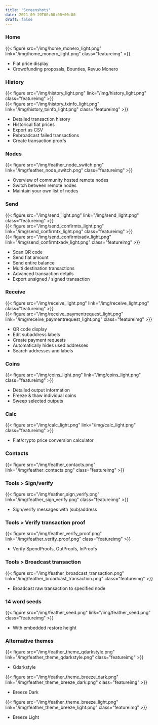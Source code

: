 ```yaml
---
title: "Screenshots"
date: 2021-09-19T00:00:00+00:00
draft: false
---
```



### Home

{{< figure src="/img/home_monero_light.png" link="/img/home_monero_light.png" class="featureimg" >}}

- Fiat price display
- Crowdfunding proposals, Bounties, Revuo Monero

### History

{{< figure src="/img/history_light.png" link="/img/history_light.png" class="featureimg" >}}
<br>
{{< figure src="/img/history_txinfo_light.png" link="/img/history_txinfo_light.png" class="featureimg" >}}

- Detailed transaction history
- Historical fiat prices
- Export as CSV
- Rebroadcast failed transactions
- Create transaction proofs

### Nodes

{{< figure src="/img/feather_node_switch.png" link="/img/feather_node_switch.png" class="featureimg" >}}

- Overview of community hosted remote nodes
- Switch between remote nodes
- Maintain your own list of nodes

### Send

{{< figure src="/img/send_light.png" link="/img/send_light.png" class="featureimg" >}}
<br>
{{< figure src="/img/send_confirmtx_light.png" link="/img/send_confirmtx_light.png" class="featureimg" >}}
<br>
{{< figure src="/img/send_confirmtxadv_light.png" link="/img/send_confirmtxadv_light.png" class="featureimg" >}}

- Scan QR code
- Send fiat amount
- Send entire balance
- Multi destination transactions
- Advanced transaction details
- Export unsigned / signed transaction

### Receive

{{< figure src="/img/receive_light.png" link="/img/receive_light.png" class="featureimg" >}}
<br>
{{< figure src="/img/receive_paymentrequest_light.png" link="/img/receive_paymentrequest_light.png" class="featureimg" >}}

- QR code display
- Edit subaddress labels
- Create payment requests
- Automatically hides used addresses
- Search addresses and labels

### Coins

{{< figure src="/img/coins_light.png" link="/img/coins_light.png" class="featureimg" >}}

- Detailed output information
- Freeze & thaw individual coins
- Sweep selected outputs

### Calc

{{< figure src="/img/calc_light.png" link="/img/calc_light.png" class="featureimg" >}}

- Fiat/crypto price conversion calculator

### Contacts

{{< figure src="/img/feather_contacts.png" link="/img/feather_contacts.png" class="featureimg" >}}

### Tools > Sign/verify

{{< figure src="/img/feather_sign_verify.png" link="/img/feather_sign_verify.png" class="featureimg" >}}

- Sign/verify messages with (sub)address

### Tools > Verify transaction proof

{{< figure src="/img/feather_verify_proof.png" link="/img/feather_verify_proof.png" class="featureimg" >}}

- Verify SpendProofs, OutProofs, InProofs

### Tools > Broadcast transaction

{{< figure src="/img/feather_broadcast_transaction.png" link="/img/feather_broadcast_transaction.png" class="featureimg" >}}

- Broadcast raw transaction to specified node

### 14 word seeds

{{< figure src="/img/feather_seed.png" link="/img/feather_seed.png" class="featureimg" >}}

- With embedded restore height

### Alternative themes

{{< figure src="/img/feather_theme_qdarkstyle.png" link="/img/feather_theme_qdarkstyle.png" class="featureimg" >}}

- Qdarkstyle

{{< figure src="/img/feather_theme_breeze_dark.png" link="/img/feather_theme_breeze_dark.png" class="featureimg" >}}

- Breeze Dark

{{< figure src="/img/feather_theme_breeze_light.png" link="/img/feather_theme_breeze_light.png" class="featureimg" >}}

- Breeze Light
